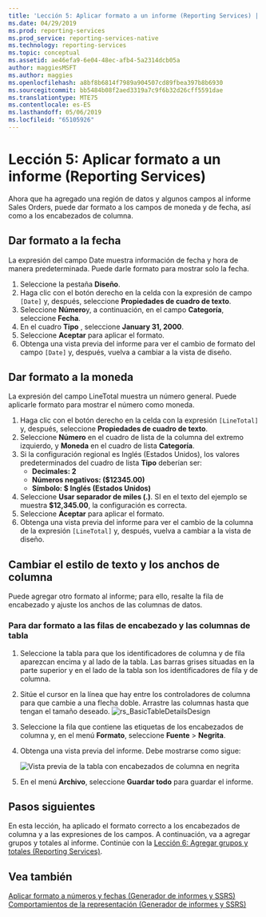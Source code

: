```yaml
---
title: 'Lección 5: Aplicar formato a un informe (Reporting Services) | Microsoft Docs'
ms.date: 04/29/2019
ms.prod: reporting-services
ms.prod_service: reporting-services-native
ms.technology: reporting-services
ms.topic: conceptual
ms.assetid: ae46efa9-6e04-48ec-afb4-5a2314dcb05a
author: maggiesMSFT
ms.author: maggies
ms.openlocfilehash: a8bf8b6814f7989a904507cd89fbea397b8b6930
ms.sourcegitcommit: bb5484b08f2aed3319a7c9f6b32d26cff5591dae
ms.translationtype: MTE75
ms.contentlocale: es-ES
ms.lasthandoff: 05/06/2019
ms.locfileid: "65105926"
---
```

# <a name="lesson-5-formatting-a-report-reporting-services"></a>Lección 5: Aplicar formato a un informe (Reporting Services)

Ahora que ha agregado una región de datos y algunos campos al informe Sales Orders, puede dar formato a los campos de moneda y de fecha, así como a los encabezados de columna.

## <a name="bkmk_format_date"></a>Dar formato a la fecha

La expresión del campo Date muestra información de fecha y hora de manera predeterminada. Puede darle formato para mostrar solo la fecha.

1. Seleccione la pestaña **Diseño**.
2. Haga clic con el botón derecho en la celda con la expresión de campo `[Date]` y, después, seleccione **Propiedades de cuadro de texto**.
3. Seleccione **Número**y, a continuación, en el campo **Categoría**, seleccione **Fecha**.
4. En el cuadro **Tipo** , seleccione **January 31, 2000**.
5. Seleccione **Aceptar** para aplicar el formato.
6. Obtenga una vista previa del informe para ver el cambio de formato del campo `[Date]` y, después, vuelva a cambiar a la vista de diseño.

## <a name="bkmk_format_currency"></a>Dar formato a la moneda

La expresión del campo LineTotal muestra un número general. Puede aplicarle formato para mostrar el número como moneda.

1. Haga clic con el botón derecho en la celda con la expresión `[LineTotal]` y, después, seleccione **Propiedades de cuadro de texto**.
2. Seleccione **Número** en el cuadro de lista de la columna del extremo izquierdo, y **Moneda** en el cuadro de lista **Categoría**.
3. Si la configuración regional es Inglés (Estados Unidos), los valores predeterminados del cuadro de lista **Tipo** deberían ser:
    - **Decimales: 2**
    - **Números negativos: ($12345.00)**
    - **Símbolo: $ Inglés (Estados Unidos)**
4. Seleccione **Usar separador de miles (.)**. SI en el texto del ejemplo se muestra **$12,345.00**, la configuración es correcta.
5. Seleccione **Aceptar** para aplicar el formato.
6. Obtenga una vista previa del informe para ver el cambio de la columna de la expresión `[LineTotal]` y, después, vuelva a cambiar a la vista de diseño.  

## <a name="bkmk_change_textstyle"></a>Cambiar el estilo de texto y los anchos de columna

Puede agregar otro formato al informe; para ello, resalte la fila de encabezado y ajuste los anchos de las columnas de datos.

### <a name="to-format-header-rows-and-table-columns"></a>Para dar formato a las filas de encabezado y las columnas de tabla

1. Seleccione la tabla para que los identificadores de columna y de fila aparezcan encima y al lado de la tabla. Las barras grises situadas en la parte superior y en el lado de la tabla son los identificadores de fila y de columna.

2. Sitúe el cursor en la línea que hay entre los controladores de columna para que cambie a una flecha doble. Arrastre las columnas hasta que tengan el tamaño deseado.
    ![rs_BasicTableDetailsDesign](media/rs-basictabledetailsdesign.png)

3. Seleccione la fila que contiene las etiquetas de los encabezados de columna y, en el menú **Formato**, seleccione **Fuente** > **Negrita**.

4. Obtenga una vista previa del informe. Debe mostrarse como sigue:

    ![Vista previa de la tabla con encabezados de columna en negrita](media/rs-basictabledetailsformattedpreview.png "Vista previa de la tabla con encabezados de columna en negrita")  

5. En el menú **Archivo**, seleccione **Guardar todo** para guardar el informe.

## <a name="next-steps"></a>Pasos siguientes

En esta lección, ha aplicado el formato correcto a los encabezados de columna y a las expresiones de los campos. A continuación, va a agregar grupos y totales al informe. Continúe con la [Lección 6: Agregar grupos y totales &#40;Reporting Services&#41;](lesson-6-adding-grouping-and-totals-reporting-services.md).

## <a name="see-also"></a>Vea también

[Aplicar formato a números y fechas &#40;Generador de informes y SSRS&#41;](report-design/formatting-numbers-and-dates-report-builder-and-ssrs.md)
[Comportamientos de la representación &#40;Generador de informes y SSRS&#41;](report-design/rendering-behaviors-report-builder-and-ssrs.md)

